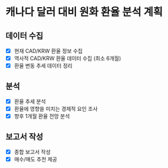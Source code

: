 # 캐나다 달러 대비 원화 환율 분석 계획

## 데이터 수집
- [x] 현재 CAD/KRW 환율 정보 수집
- [x] 역사적 CAD/KRW 환율 데이터 수집 (최소 6개월)
- [x] 환율 변동 추세 데이터 정리

## 분석
- [x] 환율 추세 분석
- [x] 환율에 영향을 미치는 경제적 요인 조사
- [x] 향후 1개월 환율 전망 분석

## 보고서 작성
- [x] 종합 보고서 작성
- [x] 매수/매도 추천 제공
